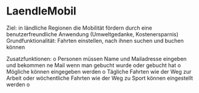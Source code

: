 # LaendleMobil

Ziel:    in ländliche Regionen die Mobilität fördern durch eine benutzerfreundliche Anwendung (Umweltgedanke, Kostenersparnis)
Grundfunktionalität:      Fahrten einstellen, nach ihnen suchen und buchen können

Zusatzfunktionen:
  o Personen müssen Name und Mailadresse eingeben und bekommen ne Mail wenn man gebucht wurde oder gebucht hat
  o Mögliche können eingegeben werden
  o Tägliche Fahrten wie der Weg zur Arbeit oder wöchentliche Fahrten wie der Weg zu Sport können eingestellt werden
  o 
